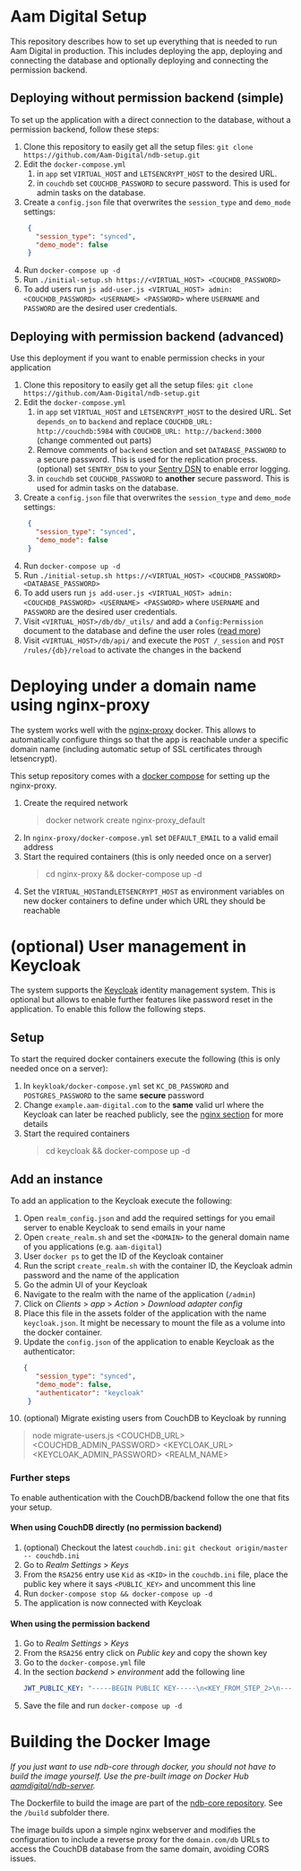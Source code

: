 # Aam Digital Setup
This repository describes how to set up everything that is needed to run Aam Digital in production.
This includes deploying the app, deploying and connecting the database and optionally deploying and connecting the permission backend.

## Deploying without permission backend (simple)
To set up the application with a direct connection to the database, without a permission backend, follow these steps:

1. Clone this repository to easily get all the setup files: `git clone https://github.com/Aam-Digital/ndb-setup.git`
2. Edit the `docker-compose.yml`
   1. in `app` set `VIRTUAL_HOST` and `LETSENCRYPT_HOST` to the desired URL.
   2. in `couchdb` set `COUCHDB_PASSWORD` to secure password. This is used for admin tasks on the database.
3. Create a `config.json` file that overwrites the `session_type` and `demo_mode` settings:
   ```json
    {
      "session_type": "synced",
      "demo_mode": false
    }
   ```
4. Run `docker-compose up -d`
5. Run `./initial-setup.sh https://<VIRTUAL_HOST> <COUCHDB_PASSWORD>`
6. To add users run `js add-user.js <VIRTUAL_HOST> admin:<COUCHDB_PASSWORD> <USERNAME> <PASSWORD>` where `USERNAME` and `PASSWORD` are the desired user credentials.


## Deploying with permission backend (advanced)
Use this deployment if you want to enable permission checks in your application

1. Clone this repository to easily get all the setup files: `git clone https://github.com/Aam-Digital/ndb-setup.git`
2. Edit the `docker-compose.yml`
   1. in `app` set `VIRTUAL_HOST` and `LETSENCRYPT_HOST` to the desired URL. Set `depends_on` to `backend` and replace `COUCHDB_URL: http://couchdb:5984` with `COUCHDB_URL: http://backend:3000` (change commented out parts)
   2. Remove comments of `backend` section and set `DATABASE_PASSWORD` to a secure password. This is used for the replication process. (optional) set `SENTRY_DSN` to your [Sentry DSN](https://docs.sentry.io/product/sentry-basics/dsn-explainer/) to enable error logging. 
   3. in `couchdb` set `COUCHDB_PASSWORD` to **another** secure password. This is used for admin tasks on the database. 
3. Create a `config.json` file that overwrites the `session_type` and `demo_mode` settings:
   ```json
    {
      "session_type": "synced",
      "demo_mode": false
    }
   ```
4. Run `docker-compose up -d`
5. Run `./initial-setup.sh https://<VIRTUAL_HOST> <COUCHDB_PASSWORD> <DATABASE_PASSWORD>`
6. To add users run `js add-user.js <VIRTUAL_HOST> admin:<COUCHDB_PASSWORD> <USERNAME> <PASSWORD>` where `USERNAME` and `PASSWORD` are the desired user credentials.
7. Visit `<VIRTUAL_HOST>/db/db/_utils/` and add a `Config:Permission` document to the database and define the user roles ([read more](https://aam-digital.github.io/ndb-core/documentation/additional-documentation/concepts/user-roles-and-permissions.html))
8. Visit `<VIRTUAL_HOST>/db/api/` and execute the `POST /_session` and `POST /rules/{db}/reload` to activate the changes in the backend

# Deploying under a domain name using nginx-proxy
The system works well with the [nginx-proxy](https://github.com/nginx-proxy/nginx-proxy) docker. This allows to automatically configure things so that the app is reachable under a specific domain name (including automatic setup of SSL certificates through letsencrypt).

This setup repository comes with a [docker compose](https://github.com/Aam-Digital/ndb-setup/blob/master/nginx-proxy/docker-compose.yml) for setting up the nginx-proxy.

1. Create the required network
   > docker network create nginx-proxy_default
2. In `nginx-proxy/docker-compose.yml` set `DEFAULT_EMAIL` to a valid email address
3. Start the required containers (this is only needed once on a server)
   > cd nginx-proxy && docker-compose up -d  
4. Set the `VIRTUAL_HOST`and`LETSENCRYPT_HOST` as environment variables on new docker containers to define under which URL they should be reachable

# (optional) User management in Keycloak
The system supports the [Keycloak](https://www.keycloak.org/) identity management system.
This is optional but allows to enable further features like password reset in the application.
To enable this follow the following steps.

## Setup

To start the required docker containers execute the following (this is only needed once on a server):
1. In `keykloak/docker-compose.yml` set `KC_DB_PASSWORD` and `POSTGRES_PASSWORD` to the same **secure** password
2. Change `example.aam-digital.com` to the **same** valid url where the Keycloak can later be reached publicly, see the [nginx section](#deploying-under-a-domain-name-using-nginx-proxy) for more details
3. Start the required containers
   > cd keycloak && docker-compose up -d

## Add an instance

To add an application to the Keycloak execute the following:

1. Open `realm_config.json` and add the required settings for you email server to enable Keycloak to send emails in your name
2. Open `create_realm.sh` and set the `<DOMAIN>` to the general domain name of you applications (e.g. `aam-digital`)
3. User `docker ps` to get the ID of the Keycloak container
4. Run the script `create_realm.sh` with the container ID, the Keycloak admin password and the name of the application
5. Go the admin UI of your Keycloak
6. Navigate to the realm with the name of the application (`/admin`)
7. Click on _Clients_ > _app_ > _Action_ > _Download adapter config_
8. Place this file in the assets folder of the application with the name `keycloak.json`. It might be necessary to mount the file as a volume into the docker container.
9. Update the `config.json` of the application to enable Keycloak as the authenticator:
   ```json
   {
      "session_type": "synced",
      "demo_mode": false,
      "authenticator": "keycloak"
    }
   ```
10. (optional) Migrate existing users from CouchDB to Keycloak by running
   > node migrate-users.js <COUCHDB_URL> <COUCHDB_ADMIN_PASSWORD> <KEYCLOAK_URL> <KEYCLOAK_ADMIN_PASSWORD> <REALM_NAME>

### Further steps

To enable authentication with the CouchDB/backend follow the one that fits your setup.

#### When using CouchDB directly (no permission backend)

1. (optional) Checkout the latest `couchdb.ini`: `git checkout origin/master -- couchdb.ini`
2. Go to _Realm Settings_ > _Keys_
3. From the `RSA256` entry use `Kid` as `<KID>` in the `couchdb.ini` file, place the public key where it says `<PUBLIC_KEY>` and uncomment this line
4. Run `docker-compose stop && docker-compose up -d`
5. The application is now connected with Keycloak

#### When using the permission backend

1. Go to _Realm Settings_ > _Keys_
2. From the `RSA256` entry click on *Public key* and copy the shown key
3. Go to the `docker-compose.yml` file
4. In the section *backend* > *environment* add the following line
   ```yaml
   JWT_PUBLIC_KEY: "-----BEGIN PUBLIC KEY-----\n<KEY_FROM_STEP_2>\n-----END PUBLIC KEY-----"
   ```
5. Save the file and run `docker-compose up -d`

# Building the Docker Image
*If you just want to use ndb-core through docker, you should not have to build the image yourself. Use the pre-built image on Docker Hub [aamdigital/ndb-server](https://cloud.docker.com/u/aamdigital/repository/docker/aamdigital/ndb-server).*

The Dockerfile to build the image are part of the [ndb-core repository](https://github.com/Aam-Digital/ndb-core).
See the `/build` subfolder there.

The image builds upon a simple nginx webserver and modifies the configuration to include a reverse proxy for the `domain.com/db` URLs to access the CouchDB database from the same domain, avoiding CORS issues.
